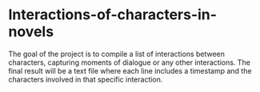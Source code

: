# Interactions-of-characters-in-novels

The goal of the project is to compile a list of interactions between characters, capturing moments of dialogue or any other interactions. The final result will be a text file where each line includes a timestamp and the characters involved in that specific interaction.
